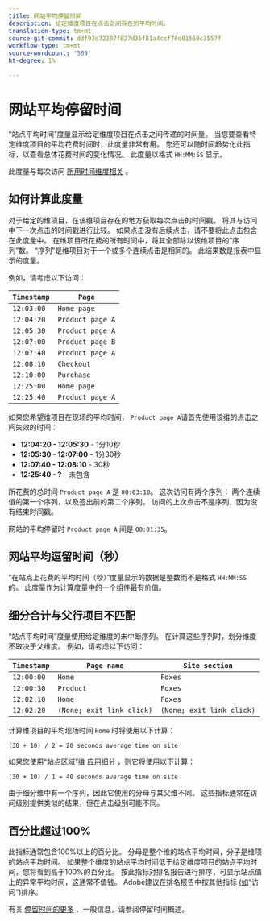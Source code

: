 ```yaml
---
title: 网站平均停留时间
description: 给定维度项目在点击之间存在的平均时间。
translation-type: tm+mt
source-git-commit: d3f92d72207f027d35f81a4ccf70d01569c3557f
workflow-type: tm+mt
source-wordcount: '509'
ht-degree: 1%

---
```



# 网站平均停留时间

“站点平均时间”度量显示给定维度项目在点击之间传递的时间量。 当您要查看特定维度项目的平均花费时间时，此度量非常有用。 您还可以随时间趋势化此指标，以查看总体花费时间的变化情况。 此度量以格式 `HH:MM:SS` 显示。

此度量与每次访问 [所用时间维度相关](../dimensions/time-spent-per-visit.md) 。

## 如何计算此度量

对于给定的维项目，在该维项目存在的地方获取每次点击的时间戳。 将其与访问中下一次点击的时间戳进行比较。 如果点击没有后续点击，请不要将此点击包含在此度量中。 在维项目所花费的所有时间中，将其全部除以该维项目的“序列”数。 “序列”是维项目对于一个或多个连续点击是相同的。 此结果数是报表中显示的度量。

例如，请考虑以下访问：

| `Timestamp` | `Page` |
| --- | --- |
| `12:03:00` | `Home page` |
| `12:04:20` | `Product page A` |
| `12:05:30` | `Product page A` |
| `12:07:00` | `Product page B` |
| `12:07:40` | `Product page A` |
| `12:08:10` | `Checkout` |
| `12:10:00` | `Purchase` |
| `12:25:00` | `Home page` |
| `12:25:40` | `Product page A` |


如果您希望维项目在现场的平均时间， `Product page A`请首先使用该维的点击之间失效的时间：

* **12:04:20 - 12:05:30** - 1分10秒
* **12:05:30 - 12:07:00** - 1分30秒
* **12:07:40 - 12:08:10** - 30秒
* **12:25:40 - ?** - 未包含

所花费的总时间 `Product page A` 是 `00:03:10`。 这次访问有两个序列： 两个连续值的第一个序列，以及签出前的第二个序列。 访问的上次点击不是序列，因为没有结束时间戳。

网站的平均停留时 `Product page A` 间是 `00:01:35`。

## 网站平均逗留时间（秒）

“在站点上花费的平均时间（秒）”度量显示的数据是整数而不是格式 `HH:MM:SS` 的。 此度量作为计算度量中的一个组件最有价值。

## 细分合计与父行项目不匹配

“站点平均时间”度量使用给定维度的未中断序列。 在计算这些序列时，划分维度不取决于父维度。 例如，请考虑以下访问：

| `Timestamp` | `Page name` | `Site section` |
| --- | --- | --- |
| `12:00:00` | `Home` | `Foxes` |
| `12:00:30` | `Product` | `Foxes` |
| `12:02:10` | `Home` | `Foxes` |
| `12:02:20` | `(None; exit link click)` | `(None; exit link click)` |

计算维项目的平均现场时间 `Home` 时将使用以下计算：

```text
(30 + 10) / 2 = 20 seconds average time on site
```

如果您使用“站点区域”维 [应用细分](../dimensions/site-section.md) ，则它将使用以下计算：

```text
(30 + 10) / 1 = 40 seconds average time on site
```

由于细分维中有一个序列，因此它使用的分母与其父维不同。 这些指标通常在访问级别提供类似的结果，但在点击级别可能不同。

## 百分比超过100%

此指标通常包含100%以上的百分比。 分母是整个维的站点平均时间，分子是维项的站点平均时间。 如果整个维度的站点平均时间低于给定维度项目的站点平均时间，您将看到高于100%的百分比。 按此指标对排名报告进行排序，可显示站点值上的异常平均时间，这通常不值钱。 Adobe建议在排名报告中按其他指标 [(如](visits.md)“访问”)排序。

有关 [停留时间的更多](time-spent.md) 、一般信息，请参阅停留时间概述。
